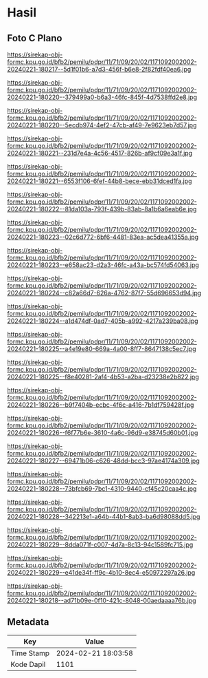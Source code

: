 # Hasil

## Foto C Plano

https://sirekap-obj-formc.kpu.go.id/bfb2/pemilu/pdpr/11/71/09/20/02/1171092002002-20240221-180217--5d1f01b6-a7d3-456f-b6e8-2f82fdf40ea6.jpg

https://sirekap-obj-formc.kpu.go.id/bfb2/pemilu/pdpr/11/71/09/20/02/1171092002002-20240221-180220--379499a0-b6a3-46fc-845f-4d7538ffd2e8.jpg

https://sirekap-obj-formc.kpu.go.id/bfb2/pemilu/pdpr/11/71/09/20/02/1171092002002-20240221-180220--5ecdb974-4ef2-47cb-af49-7e9623eb7d57.jpg

https://sirekap-obj-formc.kpu.go.id/bfb2/pemilu/pdpr/11/71/09/20/02/1171092002002-20240221-180221--231d7e4a-4c56-4517-826b-af9cf09e3a1f.jpg

https://sirekap-obj-formc.kpu.go.id/bfb2/pemilu/pdpr/11/71/09/20/02/1171092002002-20240221-180221--6553f106-6fef-44b8-bece-ebb31dced1fa.jpg

https://sirekap-obj-formc.kpu.go.id/bfb2/pemilu/pdpr/11/71/09/20/02/1171092002002-20240221-180222--81da103a-793f-439b-83ab-8a1b6a6eab6e.jpg

https://sirekap-obj-formc.kpu.go.id/bfb2/pemilu/pdpr/11/71/09/20/02/1171092002002-20240221-180223--02c6d772-6bf6-4481-83ea-ac5dea41355a.jpg

https://sirekap-obj-formc.kpu.go.id/bfb2/pemilu/pdpr/11/71/09/20/02/1171092002002-20240221-180223--e658ac23-d2a3-46fc-a43a-bc574fd54063.jpg

https://sirekap-obj-formc.kpu.go.id/bfb2/pemilu/pdpr/11/71/09/20/02/1171092002002-20240221-180224--c82a66d7-626a-4762-87f7-55d696653d94.jpg

https://sirekap-obj-formc.kpu.go.id/bfb2/pemilu/pdpr/11/71/09/20/02/1171092002002-20240221-180224--a1d474df-0ad7-405b-a992-4217a239ba08.jpg

https://sirekap-obj-formc.kpu.go.id/bfb2/pemilu/pdpr/11/71/09/20/02/1171092002002-20240221-180225--a4e19e80-669a-4a00-8ff7-8647138c5ec7.jpg

https://sirekap-obj-formc.kpu.go.id/bfb2/pemilu/pdpr/11/71/09/20/02/1171092002002-20240221-180225--f8e40281-2af4-4b53-a2ba-d23238e2b822.jpg

https://sirekap-obj-formc.kpu.go.id/bfb2/pemilu/pdpr/11/71/09/20/02/1171092002002-20240221-180226--b9f7404b-ecbc-4f6c-a416-7b1df759428f.jpg

https://sirekap-obj-formc.kpu.go.id/bfb2/pemilu/pdpr/11/71/09/20/02/1171092002002-20240221-180226--f6f77b6e-3610-4a6c-96d9-e38745d60b01.jpg

https://sirekap-obj-formc.kpu.go.id/bfb2/pemilu/pdpr/11/71/09/20/02/1171092002002-20240221-180227--69471b06-c626-48dd-bcc3-97ae4174a309.jpg

https://sirekap-obj-formc.kpu.go.id/bfb2/pemilu/pdpr/11/71/09/20/02/1171092002002-20240221-180228--73bfcb69-7bc1-4310-9440-cf45c20caa4c.jpg

https://sirekap-obj-formc.kpu.go.id/bfb2/pemilu/pdpr/11/71/09/20/02/1171092002002-20240221-180228--342213e1-a64b-44b1-8ab3-ba6d98088dd5.jpg

https://sirekap-obj-formc.kpu.go.id/bfb2/pemilu/pdpr/11/71/09/20/02/1171092002002-20240221-180229--8dda071f-c007-4d7a-8c13-94c1589fc715.jpg

https://sirekap-obj-formc.kpu.go.id/bfb2/pemilu/pdpr/11/71/09/20/02/1171092002002-20240221-180229--e41de34f-ff9c-4b10-8ec4-e50972297a26.jpg

https://sirekap-obj-formc.kpu.go.id/bfb2/pemilu/pdpr/11/71/09/20/02/1171092002002-20240221-180218--ad71b09e-0f10-421c-8048-00aedaaaa76b.jpg


## Metadata

| Key        | Value               |
| ---------- | ------------------- |
| Time Stamp | 2024-02-21 18:03:58 |
| Kode Dapil | 1101                |




